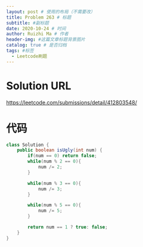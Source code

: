 ```yaml
---
layout: post # 使用的布局（不需要改）
title: Problem 263 # 标题
subtitle: #副标题
date: 2020-10-24 # 时间
author: Ruizhi Ma # 作者
header-img: #这篇文章标题背景图片
catalog: true # 是否归档
tags: #标签
  - Leetcode刷题
---
```


# Solution URL

https://leetcode.com/submissions/detail/412803548/

# 代码

```java
class Solution {
    public boolean isUgly(int num) {
        if(num == 0) return false;
        while(num % 2 == 0){
            num /= 2;
        }

        while(num % 3 == 0){
            num /= 3;
        }

        while(num % 5 == 0){
            num /= 5;
        }

        return num == 1 ? true: false;
    }
}
```
